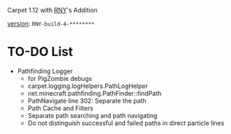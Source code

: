 Carpet 1.12 with [RNY](https://github.com/Rainyaphthyl)'s Addition

[version](src/carpet/CarpetSettings.java): `RNY-build-4-********`

# TO-DO List

- Pathfinding Logger
    - for PigZombie debugs
    - carpet.logging.logHelpers.PathLogHelper
    - net.minecraft.pathfinding.PathFinder::findPath
    - PathNavigate line 302: Separate the path
    - Path Cache and Filters
    - Separate path searching and path navigating
    - Do not distinguish successful and failed paths in direct particle lines
